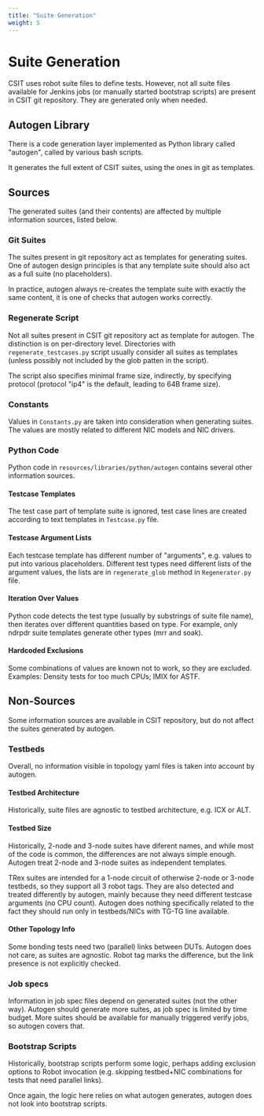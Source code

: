 ```yaml
---
title: "Suite Generation"
weight: 5
---
```


# Suite Generation

CSIT uses robot suite files to define tests. However, not all suite files
available for Jenkins jobs (or manually started bootstrap scripts) are present
in CSIT git repository. They are generated only when needed.

## Autogen Library

There is a code generation layer implemented as Python library called "autogen",
called by various bash scripts.

It generates the full extent of CSIT suites, using the ones in git as templates.

## Sources

The generated suites (and their contents) are affected by multiple information
sources, listed below.

### Git Suites

The suites present in git repository act as templates for generating suites.
One of autogen design principles is that any template suite should also act
as a full suite (no placeholders).

In practice, autogen always re-creates the template suite with exactly
the same content, it is one of checks that autogen works correctly.

### Regenerate Script

Not all suites present in CSIT git repository act as template for autogen.
The distinction is on per-directory level. Directories with
`regenerate_testcases.py` script usually consider all suites as templates
(unless possibly not included by the glob patten in the script).

The script also specifies minimal frame size, indirectly, by specifying protocol
(protocol "ip4" is the default, leading to 64B frame size).

### Constants

Values in `Constants.py` are taken into consideration when generating suites.
The values are mostly related to different NIC models and NIC drivers.

### Python Code

Python code in `resources/libraries/python/autogen` contains several other
information sources.

#### Testcase Templates

The test case part of template suite is ignored, test case lines
are created according to text templates in `Testcase.py` file.

#### Testcase Argument Lists

Each testcase template has different number of "arguments", e.g. values
to put into various placeholders. Different test types need different
lists of the argument values, the lists are in `regenerate_glob` method
in `Regenerator.py` file.

#### Iteration Over Values

Python code detects the test type (usually by substrings of suite file name),
then iterates over different quantities based on type.
For example, only ndrpdr suite templates generate other types (mrr and soak).

#### Hardcoded Exclusions

Some combinations of values are known not to work, so they are excluded.
Examples: Density tests for too much CPUs; IMIX for ASTF.

## Non-Sources

Some information sources are available in CSIT repository,
but do not affect the suites generated by autogen.

### Testbeds

Overall, no information visible in topology yaml files is taken into account
by autogen.

#### Testbed Architecture

Historically, suite files are agnostic to testbed architecture, e.g. ICX or ALT.

#### Testbed Size

Historically, 2-node and 3-node suites have diferent names, and while
most of the code is common, the differences are not always simple enough.
Autogen treat 2-node and 3-node suites as independent templates.

TRex suites are intended for a 1-node circuit of otherwise 2-node or 3-node
testbeds, so they support all 3 robot tags.
They are also detected and treated differently by autogen,
mainly because they need different testcase arguments (no CPU count).
Autogen does nothing specifically related to the fact they should run
only in testbeds/NICs with TG-TG line available.

#### Other Topology Info

Some bonding tests need two (parallel) links between DUTs. Autogen does not
care, as suites are agnostic. Robot tag marks the difference, but the link
presence is not explicitly checked.

### Job specs

Information in job spec files depend on generated suites (not the other way).
Autogen should generate more suites, as job spec is limited by time budget.
More suites should be available for manually triggered verify jobs,
so autogen covers that.

### Bootstrap Scripts

Historically, bootstrap scripts perform some logic,
perhaps adding exclusion options to Robot invocation
(e.g. skipping testbed+NIC combinations for tests that need parallel links).

Once again, the logic here relies on what autogen generates,
autogen does not look into bootstrap scripts.

